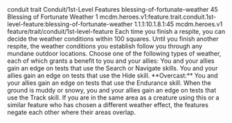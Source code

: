 <ability>
  <metadata>
    <class>conduit</class>
    <feature_type>trait</feature_type>
    <file_dpath>Conduit/1st-Level Features</file_dpath>
    <item_id>blessing-of-fortunate-weather</item_id>
    <item_index>45</item_index>
    <item_name>Blessing of Fortunate Weather</item_name>
    <level>1</level>
    <scc>mcdm.heroes.v1:feature.trait.conduit.1st-level-feature:blessing-of-fortunate-weather</scc>
    <scdc>1.1.1:10.1.8.1:45</scdc>
    <source>mcdm.heroes.v1</source>
    <type>feature/trait/conduit/1st-level-feature</type>
  </metadata>
  <effects>
    <effect type="mundane">Each time you finish a respite, you can decide the weather conditions within 100 squares. Until you finish another respite, the weather conditions you establish follow you through any mundane outdoor locations. Choose one of the following types of weather, each of which grants a benefit to you and your allies:</effect>
    <effect type="mundane" name="Clear">You and your allies gain an edge on tests that use the Search or Navigate skills.</effect>
    <effect type="mundane" name="Foggy">You and your allies gain an edge on tests that use the Hide skill. **Overcast:** You and your allies gain an edge on tests that use the Endurance skill.</effect>
    <effect type="mundane" name="Precipitation">When the ground is muddy or snowy, you and your allies gain an edge on tests that use the Track skill.
If you are in the same area as a creature using this or a similar feature who has chosen a different weather effect, the features negate each other where their areas overlap.</effect>
  </effects>
</ability>
